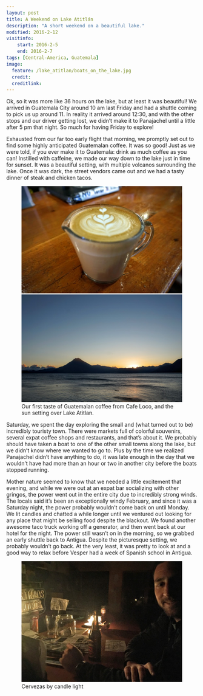 ```yaml
---
layout: post
title: A Weekend on Lake Atitlán
description: "A short weekend on a beautiful lake."
modified: 2016-2-12
visitinfo:
    start: 2016-2-5
    end: 2016-2-7
tags: [Central-America, Guatemala]
image:
  feature: /lake_atitlan/boats_on_the_lake.jpg
  credit:
  creditlink:
---
```


Ok, so it was more like 36 hours on the lake, but at least it was beautiful! We arrived in Guatemala City around 10 am last Friday and had a shuttle coming to pick us up around 11. In reality it arrived around 12:30, and with the other stops and our driver getting lost, we didn’t make it to Panajachel until a little after 5 pm that night. So much for having Friday to explore!

Exhausted from our far too early flight that morning, we promptly set out to find some highly anticipated Guatemalan coffee. It was so good! Just as we were told, if you ever make it to Guatemala: drink as much coffee as you can! Instilled with caffeine, we made our way down to the lake just in time for sunset. It was a beautiful setting, with multiple volcanos surrounding the lake. Once it was dark, the street vendors came out and we had a tasty dinner of steak and chicken tacos.
<figure class="half">
    <a href="/images/lake_atitlan/coffee_cafe_loco.jpg"><img src="/images/lake_atitlan/coffee_cafe_loco.jpg" alt=""></a>
    <a href="/images/lake_atitlan/sunset_over_the_lake.jpg"><img src="/images/lake_atitlan/sunset_over_the_lake.jpg" alt=""></a>
    <figcaption>Our first taste of Guatemalan coffee from Cafe Loco, and the sun setting over Lake Atitlan.</figcaption>
</figure>

Saturday, we spent the day exploring the small and (what turned out to be) incredibly touristy town. There were markets full of colorful souvenirs, several expat coffee shops and restaurants, and that’s about it. We probably should have taken a boat to one of the other small towns along the lake, but we didn’t know where we wanted to go to. Plus by the time we realized Panajachel didn’t have anything to do, it was late enough in the day that we wouldn’t have had more than an hour or two in another city before the boats stopped running.

Mother nature seemed to know that we needed a little excitement that evening, and while we were out at an expat bar socializing with other gringos, the power went out in the entire city due to incredibly strong winds. The locals said it’s been an exceptionally windy February, and since it was a Saturday night, the power probably wouldn’t come back on until Monday. We lit candles and chatted a while longer until we ventured out looking for any place that might be selling food despite the blackout. We found another awesome taco truck working off a generator, and then went back at our hotel for the night. The power still wasn’t on in the morning, so we grabbed an early shuttle back to Antigua. Despite the picturesque setting, we probably wouldn’t go back. At the very least, it was pretty to look at and a good way to relax before Vesper had a week of Spanish school in Antigua.
<figure>
    <a href="/images/lake_atitlan/cervezas_by_candlelight.jpg"><img src="/images/lake_atitlan/cervezas_by_candlelight.jpg" alt=""></a>
    <figcaption>Cervezas by candle light</figcaption>
</figure>
